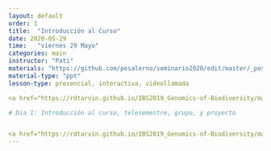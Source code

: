 ```yaml
---
layout: default
order: 1
title:  "Introducción al Curso"
date: 2020-05-29
time:   "viernes 29 Mayo"
categories: main
instructor: "Pati"
materials: "https://github.com/pesalerno/seminario2020/edit/master/_posts/2020-05-29-1_intro.md"
material-type: "ppt"
lesson-type: presencial, interactiva, videollamada

<a href="https://rdtarvin.github.io/IBS2019_Genomics-of-Biodiversity/main/2019/08/05/01-introduction.html"><button>Actividad Anterior</button></a>		<a href="https://pesalerno.github.io/seminario2020/"><button>Inicio</button></a>    <a href="https://rdtarvin.github.io/IBS2019_Genomics-of-Biodiversity/main/2019/08/05/05-stacks-epi.html"><button>Siguiente Actividad</button></a>

# Dia 1: Introducción al curso, telesemestre, grupo, y proyecto


<a href="https://rdtarvin.github.io/IBS2019_Genomics-of-Biodiversity/main/2019/08/05/01-introduction.html"><button>Actividad Anterior</button></a>		<a href="https://pesalerno.github.io/seminario2020/"><button>Inicio</button></a>    <a href="https://rdtarvin.github.io/IBS2019_Genomics-of-Biodiversity/main/2019/08/05/05-stacks-epi.html"><button>Siguiente Actividad</button></a>
---
```

